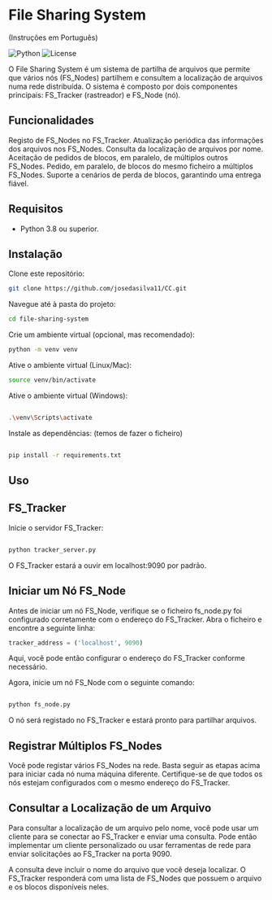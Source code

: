 

# File Sharing System 
(Instruções em Português)

![Python](https://img.shields.io/badge/Python-3.8%2B-blue)
![License](https://img.shields.io/badge/license-MIT-green)

O File Sharing System é um sistema de partilha de arquivos que permite que vários nós (FS_Nodes) partilhem e consultem a localização de arquivos numa rede distribuída. O sistema é composto por dois componentes principais: FS_Tracker (rastreador) e FS_Node (nó).

## Funcionalidades

Registo de FS_Nodes no FS_Tracker.
Atualização periódica das informações dos arquivos nos FS_Nodes.
Consulta da localização de arquivos por nome.
Aceitação de pedidos de blocos, em paralelo, de múltiplos outros FS_Nodes.
Pedido, em paralelo, de blocos do mesmo ficheiro a múltiplos FS_Nodes.
Suporte a cenários de perda de blocos, garantindo uma entrega fiável.

## Requisitos

- Python 3.8 ou superior.

## Instalação

Clone este repositório:

   ```bash
   git clone https://github.com/josedasilva11/CC.git
```
Navegue até à pasta do projeto:

   ```bash
   cd file-sharing-system
```

Crie um ambiente virtual (opcional, mas recomendado):

   ```bash
   python -m venv venv
```
Ative o ambiente virtual (Linux/Mac):

   ```bash
   source venv/bin/activate
```


Ative o ambiente virtual (Windows):

   ```bash

   .\venv\Scripts\activate
```

Instale as dependências: (temos de fazer o ficheiro)

   ```bash

   pip install -r requirements.txt
```

## Uso
## FS_Tracker
Inicie o servidor FS_Tracker:

  ```bash

python tracker_server.py
```

O FS_Tracker estará a ouvir em localhost:9090 por padrão.


## Iniciar um Nó FS_Node
Antes de iniciar um nó FS_Node, verifique se o ficheiro fs_node.py foi configurado corretamente com o endereço do FS_Tracker. Abra o ficheiro e encontre a seguinte linha:

```python
tracker_address = ('localhost', 9090)
```
Aqui, você pode então configurar o endereço do FS_Tracker conforme necessário.

Agora, inicie um nó FS_Node com o seguinte comando:

```bash

python fs_node.py
```
O nó será registado no FS_Tracker e estará pronto para partilhar arquivos.

## Registrar Múltiplos FS_Nodes
Você pode registar vários FS_Nodes na rede. Basta seguir as etapas acima para iniciar cada nó numa máquina diferente. Certifique-se de que todos os nós estejam configurados com o mesmo endereço do FS_Tracker.

## Consultar a Localização de um Arquivo
Para consultar a localização de um arquivo pelo nome, você pode usar um cliente para se conectar ao FS_Tracker e enviar uma consulta. Pode então implementar um cliente personalizado ou usar ferramentas de rede para enviar solicitações ao FS_Tracker na porta 9090.

A consulta deve incluir o nome do arquivo que você deseja localizar. O FS_Tracker responderá com uma lista de FS_Nodes que possuem o arquivo e os blocos disponíveis neles.


